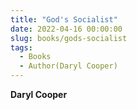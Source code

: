 ```yaml
---
title: "God's Socialist"
date: 2022-04-16 00:00:00
slug: books/gods-socialist
tags:
  - Books
  - Author(Daryl Cooper)
---
```


**Daryl Cooper**
